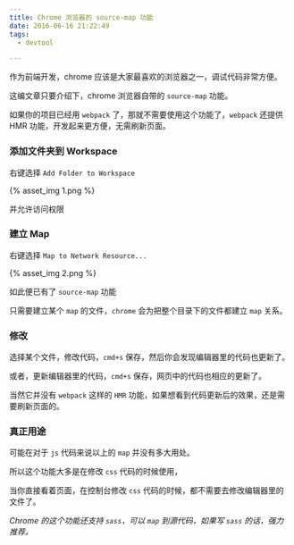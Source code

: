 ```yaml
---
title: Chrome 浏览器的 source-map 功能
date: 2016-06-16 21:22:49
tags:
  - devtool

---
```


作为前端开发，chrome 应该是大家最喜欢的浏览器之一，调试代码非常方便。

这编文章只要介绍下，chrome 浏览器自带的 `source-map` 功能。

如果你的项目已经用 `webpack` 了，那就不需要使用这个功能了，`webpack` 还提供 HMR 功能，开发起来更方便，无需刷新页面。

<!-- more  -->

### 添加文件夹到 Workspace

右键选择 `Add Folder to Workspace`

{% asset_img 1.png %}


并允许访问权限

### 建立 Map

右键选择 `Map to Network Resource...`

{% asset_img 2.png %}

如此便已有了 `source-map` 功能

只需要建立某个 `map` 的文件，`chrome` 会为把整个目录下的文件都建立 `map` 关系。

### 修改

选择某个文件，修改代码，`cmd+s` 保存，然后你会发现编辑器里的代码也更新了。

或者，更新编辑器里的代码，`cmd+s` 保存，网页中的代码也相应的更新了。

当然它并没有 `webpack` 这样的 `HMR` 功能，如果想看到代码更新后的效果，还是需要刷新页面的。

### 真正用途

可能在对于 `js` 代码来说以上的 `map` 并没有多大用处。

所以这个功能大多是在修改 `css` 代码的时候使用，

当你直接看着页面，在控制台修改 `css` 代码的时候，都不需要去修改编辑器里的文件了。

*Chrome 的这个功能还支持 `sass`，可以 `map` 到源代码，如果写 `sass` 的话，强力推荐。*
